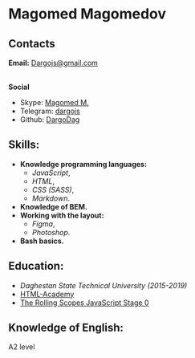 # Magomed Magomedov
    
## Contacts
**Email:** [Dargojs@gmail.com](https://mail.google.com/mail/u/0/#inbox)<br>
<br>

**Social**
   * Skype: [Magomed M.](https://join.skype.com/invite/CWz9yBWOMrgu)
   * Telegram: [dargojs](https://t.me/dargojs)
   * Github: [DargoDag](https://github.com/DargoDag)

## Skills:
* **Knowledge programming languages:**
  * *JavaScript*,
  * *HTML*,
  * *CSS (SASS)*,
  * *Markdown*.
* **Knowledge of BEM.**
* **Working with the layout:**
  * *Figma*,
  * *Photoshop*.
* **Bash basics.**

## Education:
  * *Daghestan State Technical University (2015-2019)*
  * [HTML-Academy](https://htmlacademy.ru/intensive/htmlcss)
  * [The Rolling Scopes JavaScript Stage 0](https://rs.school/)

## Knowledge of English:
A2 level
